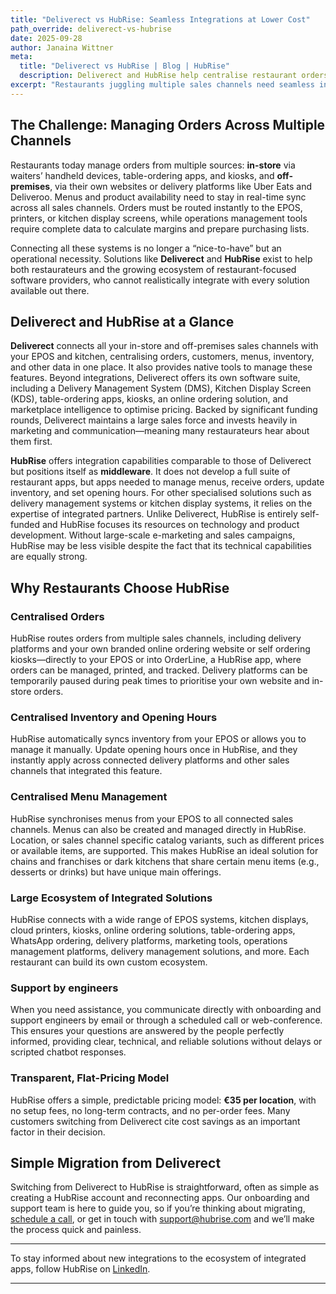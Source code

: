 ```yaml
---
title: "Deliverect vs HubRise: Seamless Integrations at Lower Cost"
path_override: deliverect-vs-hubrise
date: 2025-09-28
author: Janaina Wittner
meta:
  title: "Deliverect vs HubRise | Blog | HubRise"
  description: Deliverect and HubRise help centralise restaurant orders, menus, and inventory. Deliverect extends its offer with native apps while HubRise focuses on integrations.
excerpt: "Restaurants juggling multiple sales channels need seamless integrations. Deliverect and HubRise both centralise orders, menus, inventory and opening hours. Deliverect extends its offer with native apps, while HubRise focuses solely on seamless integrations with a wide range of expert partner ecosystem, all at a transparent flat rate of €35 per location."
---
```


## The Challenge: Managing Orders Across Multiple Channels

Restaurants today manage orders from multiple sources: **in-store** via waiters’ handheld devices, table-ordering apps, and kiosks, and **off-premises**, via their own websites or delivery platforms like Uber Eats and Deliveroo. Menus and product availability need to stay in real-time sync across all sales channels. Orders must be routed instantly to the EPOS, printers, or kitchen display screens, while operations management tools require complete data to calculate margins and prepare purchasing lists.

Connecting all these systems is no longer a “nice-to-have” but an operational necessity. Solutions like **Deliverect** and **HubRise** exist to help both restaurateurs and the growing ecosystem of restaurant-focused software providers, who cannot realistically integrate with every solution available out there.

## Deliverect and HubRise at a Glance

**Deliverect** connects all your in-store and off-premises sales channels with your EPOS and kitchen, centralising orders, customers, menus, inventory, and other data in one place. It also provides native tools to manage these features.
Beyond integrations, Deliverect offers its own software suite, including a Delivery Management System (DMS), Kitchen Display Screen (KDS), table-ordering apps, kiosks, an online ordering solution, and marketplace intelligence to optimise pricing.
Backed by significant funding rounds, Deliverect maintains a large sales force and invests heavily in marketing and communication—meaning many restaurateurs hear about them first.

**HubRise** offers integration capabilities comparable to those of Deliverect but positions itself as **middleware**. It does not develop a full suite of restaurant apps, but apps needed to manage menus, receive orders, update inventory, and set opening hours. For other specialised solutions such as delivery management systems or kitchen display systems, it relies on the expertise of integrated partners.
Unlike Deliverect, HubRise is entirely self-funded and HubRise focuses its resources on technology and product development. Without large-scale e-marketing and sales campaigns, HubRise may be less visible despite the fact that its technical capabilities are equally strong.

## Why Restaurants Choose HubRise

### Centralised Orders
HubRise routes orders from multiple sales channels, including delivery platforms and your own branded online ordering website or self ordering kiosks—directly to your EPOS or into OrderLine, a HubRise app, where orders can be managed, printed, and tracked. Delivery platforms can be temporarily paused during peak times to prioritise your own website and in-store orders.

### Centralised Inventory and Opening Hours
HubRise automatically syncs inventory from your EPOS or allows you to manage it manually. Update opening hours once in HubRise, and they instantly apply across connected delivery platforms and other sales channels that integrated this feature.

### Centralised Menu Management
HubRise synchronises menus from your EPOS to all connected sales channels. Menus can also be created and managed directly in HubRise. Location, or sales channel specific catalog variants, such as different prices or available items, are supported. This makes HubRise an ideal solution for chains and franchises or dark kitchens that share certain menu items (e.g., desserts or drinks) but have unique main offerings.

### Large Ecosystem of Integrated Solutions
HubRise connects with a wide range of EPOS systems, kitchen displays, cloud printers, kiosks, online ordering solutions, table-ordering apps, WhatsApp ordering, delivery platforms, marketing tools, operations management platforms, delivery management solutions, and more. Each restaurant can build its own custom ecosystem.

### Support by engineers
When you need assistance, you communicate directly with onboarding and support engineers by email or through a scheduled call or web-conference. This ensures your questions are answered by the people perfectly informed, providing clear, technical, and reliable solutions without delays or scripted chatbot responses.

### Transparent, Flat-Pricing Model
HubRise offers a simple, predictable pricing model: **€35 per location**, with no setup fees, no long-term contracts, and no per-order fees. Many customers switching from Deliverect cite cost savings as an important factor in their decision.


## Simple Migration from Deliverect
Switching from Deliverect to HubRise is straightforward, often as simple as creating a HubRise account and reconnecting apps. Our onboarding and support team is here to guide you, so if you’re thinking about migrating, [schedule a call](https://calendar.app.google/htwzrZQMbq9pSvaR9), or get in touch with support@hubrise.com and we’ll make the process quick and painless.

___

To stay informed about new integrations to the ecosystem of integrated apps, follow HubRise on [LinkedIn](https://www.linkedin.com/company/hubrise).

___